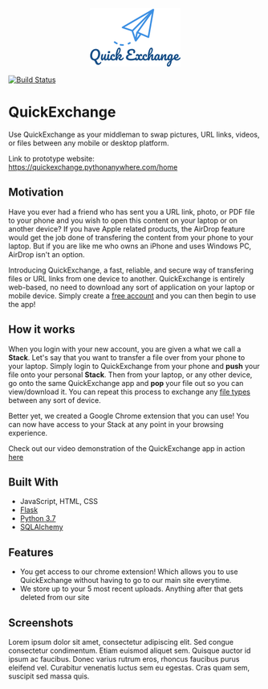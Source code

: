 <p align="center">
  <img src="quickexchange/static/images/QE.png"/>
</p>

[![Build Status](https://travis-ci.org/Francisco-Ibarra07/QuickExchange.svg?branch=master)](https://travis-ci.org/Francisco-Ibarra07/QuickExchange)

# QuickExchange
Use QuickExchange as your middleman to swap pictures, URL links, videos, or files between any mobile or desktop platform.

Link to prototype website: 
<a href="https://quickexchange.pythonanywhere.com/home" target="_blank">https://quickexchange.pythonanywhere.com/home</a>

## Motivation
Have you ever had a friend who has sent you a URL link, photo, or PDF file to your phone and you wish to open this content on your laptop or on another device? If you have Apple related products, the AirDrop feature would get the job done of transfering the content from your phone to your laptop. But if you are like me who owns an iPhone and uses Windows PC, AirDrop isn't an option. 

Introducing QuickExchange, a fast, reliable, and secure way of transfering files or URL links from one device to another. QuickExchange is entirely web-based, no need to download any sort of application on your laptop or mobile device. Simply create a [free account](https://quickexchange.pythonanywhere.com/register) and you can then begin to use the app! 

## How it works
When you login with your new account, you are given a what we call a **Stack**. Let's say that you want to transfer a file over from your phone to your laptop. Simply login to QuickExchange from your phone and **push** your file onto your personal **Stack**. Then from your laptop, or any other device, go onto the same QuickExchange app and **pop** your file out so you can view/download it. You can repeat this process to exchange any <a href="https://quickexchange.pythonanywhere.com/about" target="_blank">file types</a> between any sort of device.

Better yet, we created a Google Chrome extension that you can use! You can now have access to your Stack at any point in your browsing experience. 

Check out our video demonstration of the QuickExchange app in action <a href="https://quickexchange.pythonanywhere.com/home#how-it-works-section" target="_blank">here</a>

## Built With
* JavaScript, HTML, CSS
* [Flask](https://palletsprojects.com/p/flask/)
* [Python 3.7](https://www.python.org)
* [SQLAlchemy](https://www.sqlalchemy.org)

## Features
- You get access to our chrome extension! Which allows you to use QuickExchange without having to go to our main site everytime.
- We store up to your 5 most recent uploads. Anything after that gets deleted from our site

## Screenshots
Lorem ipsum dolor sit amet, consectetur adipiscing elit. Sed congue consectetur condimentum. Etiam euismod aliquet sem. Quisque auctor id ipsum ac faucibus. Donec varius rutrum eros, rhoncus faucibus purus eleifend vel. Curabitur venenatis luctus sem eu egestas. Cras quam sem, suscipit sed massa quis.
